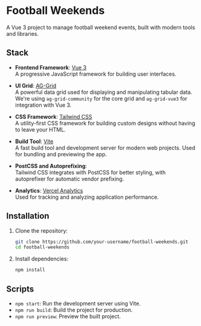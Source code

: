 # Football Weekends

A Vue 3 project to manage football weekend events, built with modern tools and libraries.

## Stack

- **Frontend Framework**: [Vue 3](https://vuejs.org/)  
  A progressive JavaScript framework for building user interfaces.
  
- **UI Grid**: [AG-Grid](https://www.ag-grid.com/)  
  A powerful data grid used for displaying and manipulating tabular data. We're using `ag-grid-community` for the core grid and `ag-grid-vue3` for integration with Vue 3.
  
- **CSS Framework**: [Tailwind CSS](https://tailwindcss.com/)  
  A utility-first CSS framework for building custom designs without having to leave your HTML.
  
- **Build Tool**: [Vite](https://vitejs.dev/)  
  A fast build tool and development server for modern web projects. Used for bundling and previewing the app.
  
- **PostCSS and Autoprefixing**:  
  Tailwind CSS integrates with PostCSS for better styling, with autoprefixer for automatic vendor prefixing.

- **Analytics**: [Vercel Analytics](https://vercel.com/analytics)  
  Used for tracking and analyzing application performance.

## Installation

1. Clone the repository:
    ```bash
    git clone https://github.com/your-username/football-weekends.git
    cd football-weekends
    ```

2. Install dependencies:
    ```bash
    npm install
    ```

## Scripts

- `npm start`: Run the development server using Vite.
- `npm run build`: Build the project for production.
- `npm run preview`: Preview the built project.

